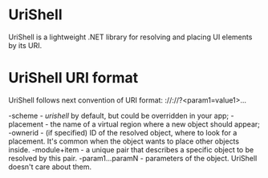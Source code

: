 # UriShell

UriShell is a lightweight .NET library for resolving and placing UI elements by its URI. 

# UriShell URI format

UriShell follows next convention of URI format:
<scheme>://<placement>:<ownerid>/<module>/<item>?<param1=value1>...

-scheme - *urishell* by default, but could be overridden in your app;
-placement - the name of a virtual region where a new object should appear;
-ownerid - (if specified) ID of the resolved object, where to look for a placement. It's common when the object wants to place other objects inside. 
-module+item - a unique pair that describes a specific object to be resolved by this pair. 
-param1...paramN - parameters of the object. UriShell doesn't care about them. 

